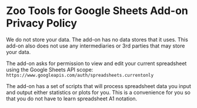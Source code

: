 # Zoo Tools for Google Sheets Add-on Privacy Policy

We do not store your data. The add-on has no data stores that it uses. This add-on also does not use any intermediaries or 3rd parties that may store your data.

The add-on asks for permission to view and edit your current spreadsheet using the Google Sheets API scope: `https://www.googleapis.com/auth/spreadsheets.currentonly`

The add-on has a set of scripts that will process spreadsheet data you input and output either statistics or plots for you. This is a convenience for you so that you do not have to learn spreadsheet A1 notation.